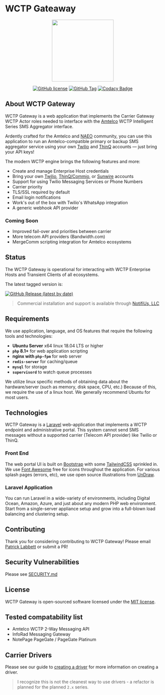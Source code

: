# WCTP Gateaway

<p align="center"><img src="https://wctp.io/assets/images/phones.svg" width="200"></p>

<div align="center">

[![GitHub license](https://img.shields.io/github/license/notifius/wctp-gateway?color=blue)](https://github.com/NotifiUs/wctp-gateway/blob/master/LICENSE)
[![GitHub Tag](https://img.shields.io/github/v/tag/NotifiUs/wctp-gateway)](https://github.com/NotifiUs/wctp-gateway/tags)
[![Codacy Badge](https://app.codacy.com/project/badge/Grade/3781c4b9d7b64ea0a5d7cdf8652e0723)](https://www.codacy.com/gh/NotifiUs/wctp-gateway/dashboard?utm_source=github.com&amp;utm_medium=referral&amp;utm_content=NotifiUs/wctp-gateway&amp;utm_campaign=Badge_Grade)

</div>

## About WCTP Gateway

WCTP Gateway is a web application that implements the Carrier Gateway WCTP Actor roles needed to interface with the [Amtelco](https://amtelco.com) WCTP Intelligent Series SMS Aggregator interface.

Ardently crafted for the Amtelco and [NAEO](https://www.naeo.org) community, you can use this application to run an Amtelco-compatible primary or backup SMS aggregator service using your own [Twilio](https://twilio.com) and [ThinQ](https://thinq.com) accounts &mdash; just bring your API keys!

The modern WCTP engine brings the following features and more:

- Create and manage Enterprise Host credentials
- Bring your own [Twilio](https://twilio.com), [ThinQ/Commio](https://thinq.com), or [Sunwire](https://sunwire.ca) accounts
- Support for using Twilio Messaging Services or Phone Numbers
- Carrier priority
- TLS/SSL required by default
- Email login notifications
- Work's out of the box with Twilio's WhatsApp integration
- A generic webhook API provider

### Coming Soon

- Improved fail-over and priorities between carrier
- More telecom API providers (Bandwidth.com)
- MergeComm scripting integration for Amtelco ecosystems

## Status

The WCTP Gateway is operational for interacting with WCTP Enterprise Hosts and Transient Clients of all ecosystems.

The latest tagged version is: 

[![GitHub Release (latest by date)](https://img.shields.io/github/v/tag/NotifiUs/wctp-gateway)](https://github.com/NotifiUs/wctp-gateway/releases)

> Commercial installation and support is available through [NotifiUs, LLC](http://notifi.us)

## Requirements

We use application, language, and OS features that require the following tools and technologies:

- **Ubuntu Server** x64 linux 18.04 LTS or higher
- **`php` 8.1+** for web application scripting
- **nginx with `php-fpm`** for web server
- **`redis-server`** for caching/queue
- **`mysql`** for storage
- **`supervisord`** to watch queue processes

We utilize linux specific methods of obtaining data about the hardware/server (such as memory, disk space, CPU, etc.)
Because of this, we require the use of a linux host. We generally recommend Ubuntu for most users.

## Technologies

WCTP Gateway is a [Laravel](https://laravel.com) web-application 
that implements a WCTP endpoint and administrative portal. 
This system cannot send SMS messages without a supported carrier (Telecom API provider) like Twilio or ThinQ. 

### Front End

The web portal UI is built on [Bootstrap](https://getbootstrap.com) with some [TailwindCSS](https://tailwindcss.com) sprinkled in.
We use [Font Awesome](https://fontawesome.com/) free for icons throughout the application. 
For various splash pages (errors, etc), we use open source illustrations from [UnDraw](https://undraw.co/illustrations).

### Laravel Application

You can run Laravel in a wide-variety of environments, including Digital Ocean, Amazon, Azure, 
and just about any modern PHP web environment. 
Start from a single-server appliance setup and grow into a full-blown load balancing and clustering setup.

## Contributing

Thank you for considering contributing to WCTP Gateway! 
Please email [Patrick Labbett](mailto:patrick.labbett@notifi.us) or submit a PR!

## Security Vulnerabilities

Please see [SECURITY.md](SECURITY.md)

## License

WCTP Gateway is open-sourced software licensed under the [MIT license](https://opensource.org/licenses/MIT).

## Tested compatability list

- Amtelco WCTP 2-Way Messaging API
- InfoRad Messaging Gateway
- NotePage PageGate / PageGate Platinum

## Carrier Drivers

Please see our guide to [creating a driver](driver-guide.md) for more information on creating a driver. 

> I recognize this is not the cleanest way to use drivers - a refactor is planned for the planned `2.x` series.
